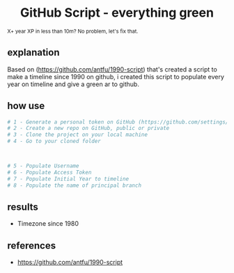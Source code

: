 <h1 align="center">GitHub Script - everything green</h1>
<small>X+ year XP in less than 10m? No problem, let's fix that.</small>

## explanation

Based on (https://github.com/antfu/1990-script) that's created a script to make a timeline since 1990 on github, i created this script to populate every year on timeline and give a green ar to github.

## how use

```bash
# 1 - Generate a personal token on GitHub (https://github.com/settings/tokens/new)
# 2 - Create a new repo on GitHub, public or private
# 3 - Clone the project on your local machine
# 4 - Go to your cloned folder



# 5 - Populate Username
# 6 - Populate Access Token
# 7 - Populate Initial Year to timeline
# 8 - Populate the name of principal branch
```

## results

- Timezone since 1980


## references 

- https://github.com/antfu/1990-script
